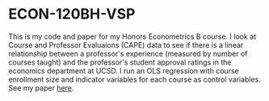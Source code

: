 # ECON-120BH-VSP

This is my code and paper for my Honors Econometrics B course. I look at Course and Professor Evaluaions (CAPE) data to see if there is a linear relationship between a professor's experience (measured by number of courses taught) and the professor's student approval ratings in the economics department at UCSD. I run an OLS regression with course enrollment size and indicator variables for each course as control variables. See my paper [here](https://github.com/amandashu/ECON-120BH-VSP/blob/master/VSPAmanda5Mar2019.pdf).
